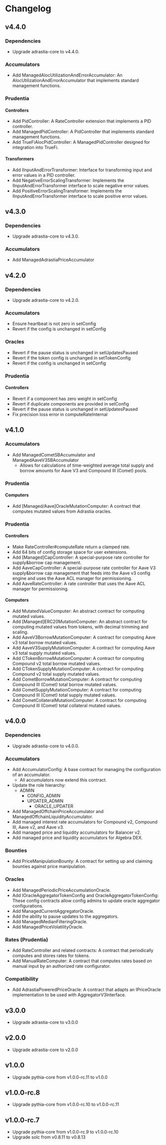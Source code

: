 # Changelog

## v4.4.0
### Dependencies
- Upgrade adrastia-core to v4.4.0.

### Accumulators
- Add ManagedAlocUtilizationAndErrorAccumulator: An AlocUtilizationAndErrorAccumulator that implements standard management functions.

### Prudentia
#### Controllers
- Add PidController: A RateController extension that implements a PID controller.
- Add ManagedPidController: A PidController that implements standard management functions.
- Add TrueFiAlocPidController: A ManagedPidController designed for integration into TrueFi.
#### Transformers
- Add IInputAndErrorTransformer: Interface for transforming input and error values in a PID controller.
- Add NegativeErrorScalingTransformer: Implements the IInputAndErrorTransformer interface to scale negative error values.
- Add PositiveErrorScalingTransformer: Implements the IInputAndErrorTransformer interface to scale positive error values.

## v4.3.0
### Dependencies
- Upgrade adrastia-core to v4.3.0.

### Accumulators
- Add ManagedAdrastiaPriceAccumulator

## v4.2.0
### Dependencies
- Upgrade adrastia-core to v4.2.0.

### Accumulators
- Ensure heartbeat is not zero in setConfig
- Revert if the config is unchanged in setConfig

### Oracles
- Revert if the pause status is unchanged in setUpdatesPaused
- Revert if the token config is unchanged in setTokenConfig
- Revert if the config is unchanged in setConfig

### Prudentia
#### Controllers
- Revert if a component has zero weight in setConfig
- Revert if duplicate components are provided in setConfig
- Revert if the pause status is unchanged in setUpdatesPaused
- Fix precision loss error in computeRateInternal

## v4.1.0
### Accumulators
- Add ManagedCometSBAccumulator and ManagedAaveV3SBAccumulator
  - Allows for calculations of time-weighted average total supply and borrow amounts for Aave V3 and Compound III (Comet) pools.
### Prudentia
#### Computers
- Add [Managed/Aave]OracleMutationComputer: A contract that computes mutated values from Adrastia oracles.

### Prudentia
#### Controllers
- Make RateController#computeRate return a clamped rate.
- Add 64 bits of config storage space for user extensions.
- Add [Managed]CapController: A special-purpose rate controller for supply&borrow cap management.
- Add AaveCapController: A special-purpose rate controller for Aave V3 supply&borrow cap management that feeds into the Aave v3 config engine and uses the Aave ACL manager for permissioning.
- Add AaveRateController: A rate controller that uses the Aave ACL manager for permissioning.
#### Computers
- Add MutatedValueComputer: An abstract contract for computing mutated values.
- Add [Managed]ERC20MutationComputer: An abstract contract for computing mutated values from tokens, with decimal trimming and scaling.
- Add AaveV3BorrowMutationComputer: A contract for computing Aave v3 total borrow mutated values.
- Add AaveV3SupplyMutationComputer: A contract for computing Aave v3 total supply mutated values.
- Add CTokenBorrowMutationComputer: A contract for computing Compound v2 total borrow mutated values.
- Add CTokenSupplyMutationComputer: A contract for computing Compound v2 total supply mutated values.
- Add CometBorrowMutationComputer: A contract for computing Compound III (Comet) total borrow mutated values.
- Add CometSupplyMutationComputer: A contract for computing Compound III (Comet) total supply mutated values.
- Add CometCollateralMutationComputer: A contract for computing Compound III (Comet) total collateral mutated values.

## v4.0.0
### Dependencies
- Upgrade adrastia-core to v4.0.0.

### Accumulators
- Add AccumulatorConfig: A base contract for managing the configuration of an accumulator.
  - All accumulators now extend this contract.
- Update the role hierarchy:
  - ADMIN
    - CONFIG_ADMIN
    - UPDATER_ADMIN
      - ORACLE_UPDATER
- Add ManagedOffchainPriceAccumulator and ManagedOffchainLiquidityAccumulator.
- Add managed interest rate accumulators for Compound v2, Compound III, Aave v2, and Aave v3.
- Add managed price and liquidity accumulators for Balancer v2.
- Add managed price and liquidity accumulators for Algebra DEX.

### Bounties
- Add PriceManipulationBounty: A contract for setting up and claiming bounties against price manipulation.


### Oracles
- Add ManagedPeriodicPriceAccumulationOracle.
- Add IOracleAggregatorTokenConfig and OracleAggregatorTokenConfig: These config contracts allow config admins to update oracle aggregator configurations.
- Add ManagedCurrentAggregatorOracle.
- Add the ability to pause updates to the aggregators.
- Add ManagedMedianFilteringOracle.
- Add ManagedPriceVolatilityOracle.

### Rates (Prudentia)
- Add RateController and related contracts: A contract that periodically computes and stores rates for tokens.
- Add ManualRateComputer: A contract that computes rates based on manual input by an authorized rate configurator.

### Compatibility
- Add AdrastiaPoweredPriceOracle: A contract that adapts an IPriceOracle implementation to be used with AggregatorV3Interface.

## v3.0.0
- Upgrade adrastia-core to v3.0.0

## v2.0.0
- Upgrade adrastia-core to v2.0.0

## v1.0.0
- Upgrade pythia-core from v1.0.0-rc.11 to v1.0.0

## v1.0.0-rc.8
- Upgrade pythia-core from v1.0.0-rc.10 to v1.0.0-rc.11

## v1.0.0-rc.7
- Upgrade pythia-core from v1.0.0-rc.9 to v1.0.0-rc.10
- Upgrade solc from v0.8.11 to v0.8.13